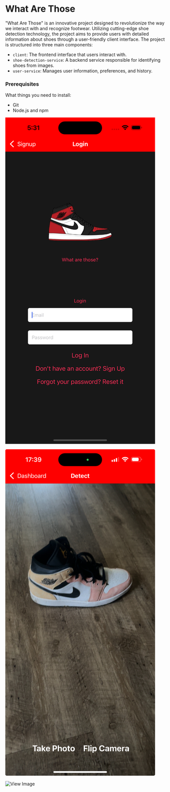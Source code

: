 # What Are Those

"What Are Those" is an innovative project designed to revolutionize the way we interact with and recognize footwear. Utilizing cutting-edge shoe detection technology, the project aims to provide users with detailed information about shoes through a user-friendly client interface. The project is structured into three main components:

- `client`: The frontend interface that users interact with.
- `shoe-detection-service`: A backend service responsible for identifying shoes from images.
- `user-service`: Manages user information, preferences, and history.

### Prerequisites

What things you need to install:

- Git
- Node.js and npm

![Login](images/login.png "Login Image")

![Camera](images/camera.jpeg "Camera Image")

![View Image](images/view_image.PNG "ViewImage Image")
